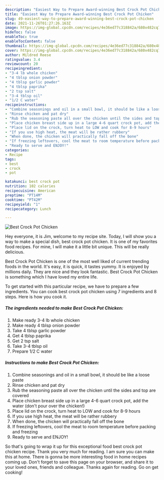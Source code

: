 ```yaml
---
description: "Easiest Way to Prepare Award-winning Best Crock Pot Chicken"
title: "Easiest Way to Prepare Award-winning Best Crock Pot Chicken"
slug: 49-easiest-way-to-prepare-award-winning-best-crock-pot-chicken
date: 2021-11-26T01:27:26.163Z
image: https://img-global.cpcdn.com/recipes/4e36ed77c318842a/680x482cq70/best-crock-pot-chicken-recipe-main-photo.jpg
hideToc: false
enableToc: true
enableTocContent: false
thumbnail: https://img-global.cpcdn.com/recipes/4e36ed77c318842a/680x482cq70/best-crock-pot-chicken-recipe-main-photo.jpg
cover: https://img-global.cpcdn.com/recipes/4e36ed77c318842a/680x482cq70/best-crock-pot-chicken-recipe-main-photo.jpg
author: Mildred Reese
ratingvalue: 3.4
reviewcount: 20
recipeingredient:
- "3-4 lb whole chicken"
- "4 tblsp onion powder"
- "4 tblsp garlic powder"
- "4 tblsp paprika"
- "2 tsp salt"
- "3-4 tblsp oil"
- "1/2 C water"
recipeinstructions:
- "Combine seasonings and oil in a small bowl, it should be like a loose paste"
- "Rinse chicken and pat dry"
- "Rub the seasoning paste all over the chicken until the sides and top are covered"
- "Place chicken breast side up in a large 4-6 quart crock pot, add the water (don&#39;t pour over the chicken!)"
- "Place lid on the crock, turn heat to LOW and cook for 8-9 hours"
- "If you use high heat, the meat will be rather rubbery"
- "When done, the chicken will practically fall off the bone"
- "If freezing leftovers, cool the meat to room temperature before packing and freezing"
- "Ready to serve and ENJOY!"
categories:
- Recipe
tags:
- best
- crock
- pot

katakunci: best crock pot 
nutrition: 102 calories
recipecuisine: American
preptime: "PT14M"
cooktime: "PT42M"
recipeyield: "1"
recipecategory: Lunch

---
```



![Best Crock Pot Chicken](https://img-global.cpcdn.com/recipes/4e36ed77c318842a/680x482cq70/best-crock-pot-chicken-recipe-main-photo.jpg)

Hey everyone, it is Jim, welcome to my recipe site. Today, I will show you a way to make a special dish, best crock pot chicken. It is one of my favorites food recipes. For mine, I will make it a little bit unique. This will be really delicious.

Best Crock Pot Chicken is one of the most well liked of current trending foods in the world. It's easy, it is quick, it tastes yummy. It is enjoyed by millions daily. They are nice and they look fantastic. Best Crock Pot Chicken is something which I have loved my entire life.




To get started with this particular recipe, we have to prepare a few ingredients. You can cook best crock pot chicken using 7 ingredients and 8 steps. Here is how you cook it.

<!--inarticleads1-->

##### The ingredients needed to make Best Crock Pot Chicken:

1. Make ready 3-4 lb whole chicken
1. Make ready 4 tblsp onion powder
1. Take 4 tblsp garlic powder
1. Get 4 tblsp paprika
1. Get 2 tsp salt
1. Take 3-4 tblsp oil
1. Prepare 1/2 C water




<!--inarticleads2-->

##### Instructions to make Best Crock Pot Chicken:

1. Combine seasonings and oil in a small bowl, it should be like a loose paste
1. Rinse chicken and pat dry
1. Rub the seasoning paste all over the chicken until the sides and top are covered
1. Place chicken breast side up in a large 4-6 quart crock pot, add the water (don&#39;t pour over the chicken!)
1. Place lid on the crock, turn heat to LOW and cook for 8-9 hours
1. If you use high heat, the meat will be rather rubbery
1. When done, the chicken will practically fall off the bone
1. If freezing leftovers, cool the meat to room temperature before packing and freezing
1. Ready to serve and ENJOY!



So that's going to wrap it up for this exceptional food best crock pot chicken recipe. Thank you very much for reading. I am sure you can make this at home. There is gonna be more interesting food in home recipes coming up. Don't forget to save this page on your browser, and share it to your loved ones, friends and colleague. Thanks again for reading. Go on get cooking!
